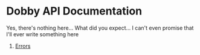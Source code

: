 # Dobby API Documentation
Yes, there's nothing here... What did you expect...
I can't even promise that I'll ever write something here

1. [Errors]

[Errors]:   errors.md   "Documentation for Dobby Errors"